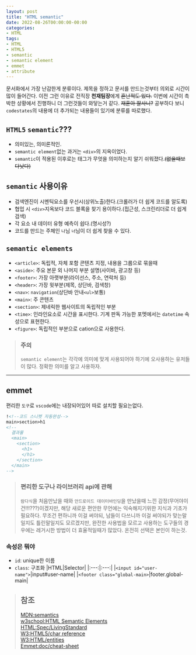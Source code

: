 ```yaml
---
layout: post
title: "HTML semantic"
date: 2022-08-26T00:00:00-00:00
categories:
- HTML
tags:
- HTML
- HTML5
- semantic
- semantic element
- emmet
- attribute
---
```


문서화에서 가장 난감한게 분류이다. 제목을 정하고 문서를 만드는것부터 의외로 시간이 많이 들어간다. 이전 그런 이유로 전직장 **천재팀장**에게 ~~혼난적도 있다.~~ 이번에 시간이 촉박한 상황에서 진행하니 더 그런것들이 와닿는거 같다. ~~재훈아 잘사니?~~ 공부하다 보니 `codestates`의 내용에 더 추가되는 내용들이 있기에 분류를 따로했다.

## `HTML5` `semantic`???

 - 의미있는, 의미론적인.
 - `semantic element`없는 과거는 `<div>`의 지옥이었다.
 - `semantic`이 적용된 이후로는 태그가 무엇을 의미하는지 알기 쉬워졌다.~~(없을때보다낫다)~~

## `semantic` 사용이유

- 검색엔진이 시멘틱요소를 우선시(상위노출)한다.(크롤러가 더 쉽게 코드를 알도록)
- 협업 시 `<div>`지옥보다 코드 블록을 찾기 용이하다.(접근성, 스크린리더로 더 쉽게 검색)
- 각 요소 내 데이터 유형 예측이 쉽다.(명시성?)
- 코드를 만드는 주체인 `나`님 `너`님이 더 쉽게 찾을 수 있다.

## `semantic elements`

- `<article>`: 독립적, 자체 포함 콘텐츠 지정, 내용을 그룹으로 묶을때
- `<aside>`: 주요 본문 외 나머지 부분 설명(사이바, 광고창 등)
- `<footer>`: 가장 아랫부분(라이선스, 주소, 연락처 등)
- `<header>`: 가장 윗부분(제목, 상단바, 검색창)
- `<nav>`: `navigation`(상단바 안내`<ul>`보통)
- `<main>`: 주 콘텐츠
- `<section>`: 제네릭한 웹사이트의 독립적인 부분
- `<time>`: 인라인요소로 시간을 표시한다. 기계 판독 가능한 포멧에서는 `datetime` 속성으로 표현한다.
- `<figure>`: 독립적인 부분으로 cation으로 사용한다.

> ### 주의
>
> `semantic element`는 각각에 의미에 맞게 사용되어야 하기에 오사용하는 유저들이 많다. 정확한 의미를 알고 사용하자.

---

## emmet

편리한 `도구`로 `vscode`에는 내장되어있어 따로 설치할 필요는없다.

```html
!<!--코드 스니펫 자동완성-->
main>section>h1
<!-- 
  결과물
  <main>
    <section>
      <h1>
      </h1>
    </section>
  </main>
-->
```

> ### 편리한 도구나 라이브러리 api에 관해
> 
> `람다식`을 처음만났을 때와 `안드로이드 데이터바인딩`을 만났을때 느낀 감정(무어야이건!!!???)이겠지만, 해당 새로운 편안한 무언에는 익숙해지기위한 지식과 기초가 필요하다. 무조건 편하니까 이걸 써야되, 남들이 다쓰니까 이걸 써야되가 맞는말일지도 틀린말일지도 모르겠지만, 완전한 사용법을 모르고 사용하는 도구들의 경우에는 레거시한 방법이 더 효율적일때가 많았다. 온전히 선택은 본인이 하는것.
  
### 속성은 뭐야

- `id`: unique한 이름
- `class`: 구조화
|HTML|Selector|
|:---:|:---:|
|`<input id="user-name">`|input#user-name|
|`<footer class="global-main>`|footer.global-main|

> ## 참조
> 
> [MDN:semantics](https://developer.mozilla.org/ko/docs/Glossary/Semantics#html_%EC%8B%9C%EB%A7%A8%ED%8B%B1)   
> [w3school:HTML Semantic Elements](https://www.w3schools.com/html/html5_semantic_elements.asp)   
> [HTML:Spec/LivingStandard](https://html.spec.whatwg.org/)   
> [W3:HTML5/char reference](https://dev.w3.org/html/html-author/charref)   
> [W3:HTML/entities](https://www.w3big.com/ko/html/html-entities.html#gsc.tab=0)   
> [Emmet:doc/cheat-sheet](https://doc.emmet.io/cheat-sheet)